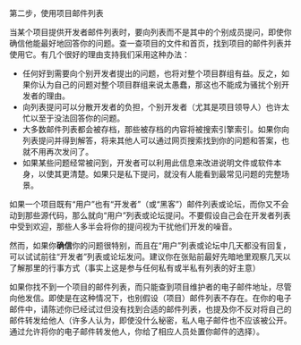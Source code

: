  第二步，使用项目邮件列表

当某个项目提供开发者邮件列表时，要向列表而不是其中的个别成员提问，即使你确信他能最好地回答你的问题。查一查项目的文件和首页，找到项目的邮件列表并使用它。有几个很好的理由支持我们采用这种办法：

  * 任何好到需要向个别开发者提出的问题，也将对整个项目群组有益。反之，如果你认为自己的问题对整个项目群组来说太愚蠢，那这也不能成为骚扰个别开发者的理由。
  * 向列表提问可以分散开发者的负担，个别开发者（尤其是项目领导人）也许太忙以至于没法回答你的问题。
  * 大多数邮件列表都会被存档，那些被存档的内容将被搜索引擎索引。如果你向列表提问并得到解答，将来其他人可以通过网页搜索找到你的问题和答案，也就不用再次发问了。
  * 如果某些问题经常被问到，开发者可以利用此信息来改进说明文件或软件本身，以使其更清楚。如果只是私下提问，就没有人能看到最常见问题的完整场景。

如果一个项目既有“用户”也有“开发者”（或“黑客”）邮件列表或论坛，而你又不会动到那些源代码，那么就向“用户”列表或论坛提问。不要假设自己会在开发者列表中受到欢迎，那些人多半会将你的提问视为干扰他们开发的噪音。

然而，如果你**确信**你的问题很特别，而且在“用户”列表或论坛中几天都没有回复，可以试试前往“开发者”列表或论坛发问。建议你在张贴前最好先暗地里观察几天以了解那里的行事方式（事实上这是参与任何私有或半私有列表的好主意）

如果你找不到一个项目的邮件列表，而只能查到项目维护者的电子邮件地址，尽管向他发信。即使是在这种情况下，也别假设（项目）邮件列表不存在。在你的电子邮件中，请陈述你已经试过但没有找到合适的邮件列表，也提及你不反对将自己的邮件转发给他人（许多人认为，即使没什么秘密，私人电子邮件也不应该被公开。通过允许将你的电子邮件转发他人，你给了相应人员处置你邮件的选择）。

